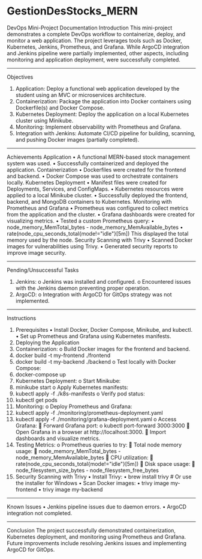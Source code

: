 # GestionDesStocks_MERN
DevOps Mini-Project Documentation
Introduction
This mini-project demonstrates a complete DevOps workflow to containerize, deploy, and monitor a web application. The project leverages tools such as Docker, Kubernetes, Jenkins, Prometheus, and Grafana. While ArgoCD integration and Jenkins pipeline were partially implemented, other aspects, including monitoring and application deployment, were successfully completed.
________________________________________
Objectives
1.	Application: Deploy a functional web application developed by the student using an MVC or microservices architecture.
2.	Containerization: Package the application into Docker containers using Dockerfile(s) and Docker Compose.
3.	Kubernetes Deployment: Deploy the application on a local Kubernetes cluster using Minikube.
4.	Monitoring: Implement observability with Prometheus and Grafana.
5.	Integration with Jenkins: Automate CI/CD pipeline for building, scanning, and pushing Docker images (partially completed).
________________________________________
Achievements
Application
•	A functional MERN-based stock management system was used.
•	Successfully containerized and deployed the application.
Containerization
•	Dockerfiles were created for the frontend and backend.
•	Docker Compose was used to orchestrate containers locally.
Kubernetes Deployment
•	Manifest files were created for Deployments, Services, and ConfigMaps.
•	Kubernetes resources were applied to a local Minikube cluster.
•	Successfully deployed the frontend, backend, and MongoDB containers to Kubernetes.
Monitoring with Prometheus and Grafana
•	Prometheus was configured to collect metrics from the application and the cluster.
•	Grafana dashboards were created for visualizing metrics.
•	Tested a custom Prometheus query: 
•	node_memory_MemTotal_bytes - node_memory_MemAvailable_bytes
•	rate(node_cpu_seconds_total{mode!="idle"}[5m])
This displayed the total memory used by the node.
Security Scanning with Trivy
•	Scanned Docker images for vulnerabilities using Trivy.
•	Generated security reports to improve image security.
________________________________________
Pending/Unsuccessful Tasks
1.	Jenkins: 
o	Jenkins was installed and configured.
o	Encountered issues with the Jenkins daemon preventing proper operation.
2.	ArgoCD: 
o	Integration with ArgoCD for GitOps strategy was not implemented.
________________________________________

Instructions
1. Prerequisites
•	Install Docker, Docker Compose, Minikube, and kubectl.
•	Set up Prometheus and Grafana using Kubernetes manifests.
2. Deploying the Application
1.	Containerization:
o	Build Docker images for the frontend and backend.
2.	docker build -t my-frontend ./frontend
3.	docker build -t my-backend ./backend
o	Test locally with Docker Compose:
4.	docker-compose up
5.	Kubernetes Deployment:
o	Start Minikube:
6.	minikube start
o	Apply Kubernetes manifests:
7.	kubectl apply -f ./k8s-manifests
o	Verify pod status:
8.	kubectl get pods
9.	Monitoring:
o	Deploy Prometheus and Grafana:
10.	kubectl apply -f ./monitoring/prometheus-deployment.yaml
11.	kubectl apply -f ./monitoring/grafana-deployment.yaml
o	Access Grafana: 
	Forward Grafana port:
o	kubectl port-forward <grafana-pod> 3000:3000
	Open Grafana in a browser at http://localhost:3000.
	Import dashboards and visualize metrics.
12.	Testing Metrics:
o	Prometheus queries to try: 
	Total node memory usage: 
	node_memory_MemTotal_bytes - node_memory_MemAvailable_bytes
	CPU utilization: 
	rate(node_cpu_seconds_total{mode!="idle"}[5m])
	Disk space usage: 
	node_filesystem_size_bytes - node_filesystem_free_bytes
3. Security Scanning with Trivy
•	Install Trivy: 
•	brew install trivy # Or use the installer for Windows
•	Scan Docker images: 
•	trivy image my-frontend
•	trivy image my-backend
________________________________________
Known Issues
•	Jenkins pipeline issues due to daemon errors.
•	ArgoCD integration not completed.
________________________________________
Conclusion
The project successfully demonstrated containerization, Kubernetes deployment, and monitoring using Prometheus and Grafana. Future improvements include resolving Jenkins issues and implementing ArgoCD for GitOps.

